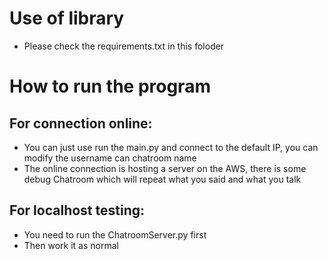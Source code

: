 # Use of library

- Please check the requirements.txt in this foloder

# How to run the program

## For connection online:

- You can just use run the main.py and connect to the default IP, you can modify the username can chatroom name
- The online connection is hosting a server on the AWS, there is some debug Chatroom which will repeat what you said and what you talk

## For localhost testing:

- You need to run the ChatroomServer.py first
- Then work it as normal